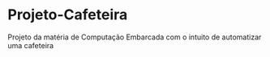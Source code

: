 # Projeto-Cafeteira
Projeto da matéria de Computação Embarcada com o intuito de automatizar uma cafeteira

